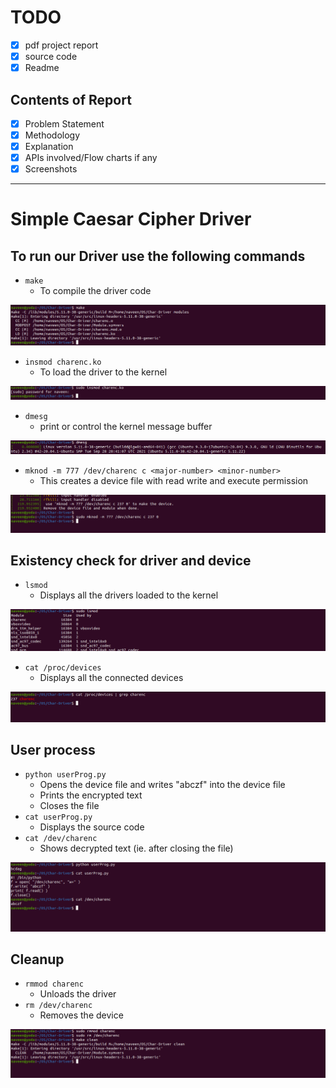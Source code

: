 # TODO

- [x] pdf project report
- [x] source code
- [x] Readme

## Contents of Report

- [x] Problem Statement
- [x] Methodology
- [x] Explanation
- [x] APIs involved/Flow charts if any
- [x] Screenshots

---

# Simple Caesar Cipher Driver

## To run our Driver use the following commands

 - `make`
	- To compile the driver code

![make](img/make.png)

 - `insmod charenc.ko`
	- To load the driver to the kernel

![insmod](img/insmod.png)

 - `dmesg`
	- print or control the kernel message buffer

![dmesgpt1](img/dmesgpt1.png)

 - `mknod -m 777 /dev/charenc c <major-number> <minor-number>`
	- This creates a device file with read write and execute permission

![mkdnod](img/mknod.png)

## Existency check for driver and device

 - `lsmod`
	- Displays all the drivers loaded to the kernel

![lsmod](img/lsmod.png)

 - `cat /proc/devices`
	- Displays all the connected devices

![devices](img/devices.png)

## User process

 - `python userProg.py`
	- Opens the device file and writes "abczf" into the device file
	- Prints the encrypted text
	- Closes the file
 - `cat userProg.py`
	- Displays the source code
 - `cat /dev/charenc`
	- Shows decrypted text (ie. after closing the file)

![userProg](img/userProg.png)

## Cleanup
 - `rmmod charenc`
	- Unloads the driver
 - `rm /dev/charenc`
	- Removes the device

![cleanup](img/cleanup.png)

